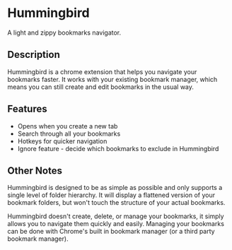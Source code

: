 # Hummingbird
A light and zippy bookmarks navigator.

## Description
Hummingbird is a chrome extension that helps you navigate your bookmarks faster.
It works with your existing bookmark manager, which means you can still create and edit bookmarks in the usual way.

## Features
* Opens when you create a new tab
* Search through all your bookmarks
* Hotkeys for quicker navigation
* Ignore feature - decide which bookmarks to exclude in Hummingbird

## Other Notes
Hummingbird is designed to be as simple as possible and only supports a single level of folder hierarchy. It will display a flattened version of your bookmark folders, but won't touch the structure of your actual bookmarks.

Hummingbird doesn't create, delete, or manage your bookmarks, it simply allows you to navigate them quickly and easily. Managing your bookmarks can be done with Chrome's built in bookmark manager (or a third party bookmark manager).